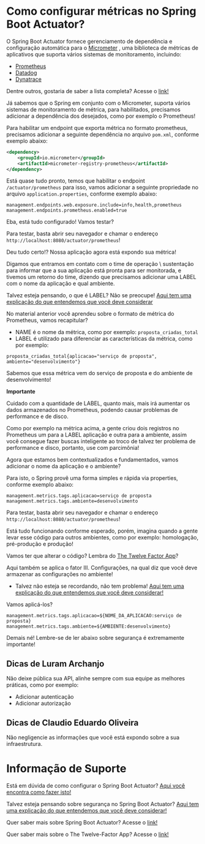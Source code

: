 # Como configurar métricas no Spring Boot Actuator?

O Spring Boot Actuator fornece gerenciamento de dependência e configuração automática para o [Micrometer](https://micrometer.io/)
, uma biblioteca de métricas de aplicativos que suporta vários sistemas de monitoramento, incluindo:

- [Prometheus](https://prometheus.io/)
- [Datadog](https://docs.datadoghq.com/metrics/)
- [Dynatrace](https://www.dynatrace.com/)

Dentre outros, gostaria de saber a lista completa? Acesse o [link!](https://docs.spring.io/spring-boot/docs/current/reference/html/production-ready-features.html#production-ready-metrics)

Já sabemos que o Spring em conjunto com o Micrometer, suporta vários sistemas de monitoramento de métrica, para 
habilitados, precisamos adicionar a dependência dos desejados, como por exemplo o Prometheus!

Para habilitar um endpoint que exporta métrica no formato prometheus, precisamos adicionar a seguinte dependência no 
arquivo `pom.xml`, conforme exemplo abaixo:

```xml
<dependency>
    <groupId>io.micrometer</groupId>
    <artifactId>micrometer-registry-prometheus</artifactId>
</dependency>
```

Está quase tudo pronto, temos que habilitar o endpoint `/actuator/prometheus` para isso, vamos adicionar a seguinte 
propriedade no arquivo `application.properties`, conforme exemplo abaixo:

```properties
management.endpoints.web.exposure.include=info,health,prometheus
management.endpoints.prometheus.enabled=true
```

Eba, está tudo configurado! Vamos testar?

Para testar, basta abrir seu navegador e chamar o endereço `http://localhost:8080/actuator/prometheus`!

Deu tudo certo!? Nossa aplicação agora está expondo sua métrica! 

Digamos que entramos em contato com o time de operação \ sustentação para informar que a sua aplicação está pronta para 
ser monitorada, e tivemos um retorno do time, dizendo que precisamos adicionar uma LABEL com o nome da aplicação e qual 
ambiente.

Talvez esteja pensando, o que é LABEL? Não se preocupe! [Aqui tem uma explicação do que entendemos que você deve considerar](https://prometheus.io/docs/practices/naming/)

No material anterior você aprendeu sobre o formato de métrica do Prometheus, vamos recapitular?

- NAME é o nome da métrica, como por exemplo: `proposta_criadas_total`
- LABEL é utilizado para diferenciar as características da métrica, como por exemplo:

`proposta_criadas_total{aplicacao="serviço de proposta", ambiente="desenvolvimento"}`

Sabemos que essa métrica vem do serviço de proposta e do ambiente de desenvolvimento!

**Importante** 

Cuidado com a quantidade de LABEL, quanto mais, mais irá aumentar os dados armazenados no Prometheus, podendo causar 
problemas de performance e de disco.

Como por exemplo na métrica acima, a gente criou dois registros no Prometheus um para a LABEL aplicação e outra para a 
ambiente, assim você consegue fazer buscas inteligente ao troco de talvez ter problema de performance e disco, portanto,
use com parcimônia!

Agora que estamos bem contextualizados e fundamentados, vamos adicionar o nome da aplicação e o ambiente?

Para isto, o Spring provê uma forma simples e rápida via properties, conforme exemplo abaixo:

```properties
management.metrics.tags.aplicacao=serviço de proposta
management.metrics.tags.ambiente=desenvolvimento
```

Para testar, basta abrir seu navegador e chamar o endereço `http://localhost:8080/actuator/prometheus`!

Está tudo funcionando conforme esperado, porém, imagina quando a gente levar esse código para outros ambientes, como por 
exemplo: homologação, pré-produção e produção!

Vamos ter que alterar o código? Lembra do [The Twelve Factor App](https://12factor.net/pt_br/)?

Aqui também se aplica o fator III. Configurações, na qual diz que você deve armazenar as configurações no ambiente!

* Talvez não esteja se recordando, não tem problema! [Aqui tem uma explicação do que entendemos que você deve considerar!](../informacao_procedural/twelve-factor-config.md)

Vamos aplicá-los?

```properties
management.metrics.tags.aplicacao=${NOME_DA_APLICACAO:serviço de proposta}
management.metrics.tags.ambiente=${AMBIENTE:desenvolvimento}
```

Demais né! Lembre-se de ler abaixo sobre segurança é extremamente importante!

## Dicas de Luram Archanjo

Não deixe pública sua API, alinhe sempre com sua equipe as melhores práticas, como por exemplo:

- Adicionar autenticação
- Adicionar autorização

## Dicas de Claudio Eduardo Oliveira

Não negligencie as informações que você está expondo sobre a sua infraestrutura.

# Informação de Suporte

Está em dúvida de como configurar o Spring Boot Actuator? [Aqui você encontra como fazer isto!](../informacao_suporte/spring-actuator.md)

Talvez esteja pensando sobre segurança no Spring Boot Actuator? [Aqui tem uma explicação do que entendemos que você deve considerar!](../informacao_suporte/spring-actuator-security.md)

Quer saber mais sobre Spring Boot Actuator? Acesse o [link!](https://docs.spring.io/spring-boot/docs/current/reference/html/production-ready-features.html#production-ready-enabling)

Quer saber mais sobre o The Twelve-Factor App? Acesse o [link!](https://12factor.net/pt_br/)
